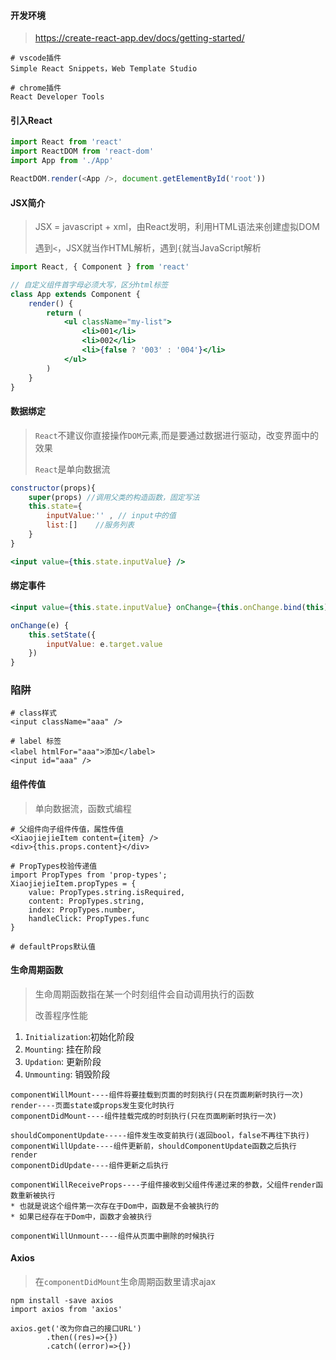 #### 开发环境

>  https://create-react-app.dev/docs/getting-started/ 

```
# vscode插件
Simple React Snippets，Web Template Studio

# chrome插件
React Developer Tools
```

#### 引入React

```js
import React from 'react'
import ReactDOM from 'react-dom'
import App from './App'

ReactDOM.render(<App />, document.getElementById('root'))
```

#### JSX简介

> JSX = javascript + xml，由React发明，利用HTML语法来创建虚拟DOM
>
> 遇到`<`，JSX就当作HTML解析，遇到`{`就当JavaScript解析

```jsx
import React, { Component } from 'react'

// 自定义组件首字母必须大写，区分html标签
class App extends Component {
    render() {
        return (
            <ul className="my-list">
                <li>001</li>
                <li>002</li>
                <li>{false ? '003' : '004'}</li>
            </ul>
        )
    }
}
```

#### 数据绑定

> `React`不建议你直接操作`DOM`元素,而是要通过数据进行驱动，改变界面中的效果
>
> `React`是单向数据流

```jsx
constructor(props){
    super(props) //调用父类的构造函数，固定写法
    this.state={
        inputValue:'' , // input中的值
        list:[]    //服务列表
    }
}

<input value={this.state.inputValue} /> 
```

#### 绑定事件

```jsx
<input value={this.state.inputValue} onChange={this.onChange.bind(this)} />

onChange(e) {
	this.setState({
        inputValue: e.target.value
    })
}
```

### 陷阱

```
# class样式
<input className="aaa" />

# label 标签
<label htmlFor="aaa">添加</label>
<input id="aaa" />
```

#### 组件传值

> 单向数据流，函数式编程

```
# 父组件向子组件传值，属性传值
<XiaojiejieItem content={item} />
<div>{this.props.content}</div>

# PropTypes校验传递值
import PropTypes from 'prop-types';
XiaojiejieItem.propTypes = {
	value: PropTypes.string.isRequired,
    content: PropTypes.string,
    index: PropTypes.number,
    handleClick: PropTypes.func
}

# defaultProps默认值
```

#### 生命周期函数

> 生命周期函数指在某一个时刻组件会自动调用执行的函数
>
> 改善程序性能

1. `Initialization`:初始化阶段
2. `Mounting`: 挂在阶段
3. `Updation`: 更新阶段
4. `Unmounting`: 销毁阶段

```
componentWillMount----组件将要挂载到页面的时刻执行(只在页面刷新时执行一次)
render----页面state或props发生变化时执行
componentDidMount----组件挂载完成的时刻执行(只在页面刷新时执行一次)

shouldComponentUpdate-----组件发生改变前执行(返回bool，false不再往下执行)
componentWillUpdate----组件更新前，shouldComponentUpdate函数之后执行
render
componentDidUpdate----组件更新之后执行

componentWillReceiveProps----子组件接收到父组件传递过来的参数，父组件render函数重新被执行
* 也就是说这个组件第一次存在于Dom中，函数是不会被执行的
* 如果已经存在于Dom中，函数才会被执行

componentWillUnmount----组件从页面中删除的时候执行
```

#### Axios

> 在`componentDidMount`生命周期函数里请求ajax

```
npm install -save axios
import axios from 'axios'

axios.get('改为你自己的接口URL')
        .then((res)=>{})
        .catch((error)=>{})
```

